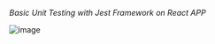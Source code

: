  *Basic Unit Testing with Jest Framework on React APP*

![image](https://user-images.githubusercontent.com/15225177/188730994-6499f07f-daa7-484f-a884-5609c1087383.png)

